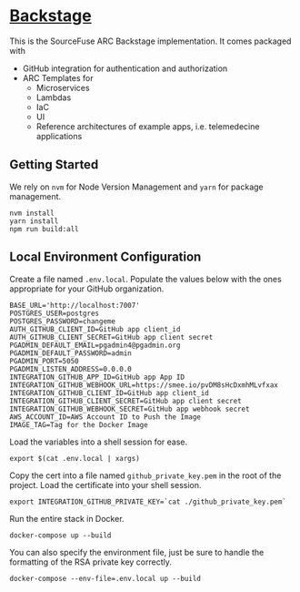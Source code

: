 # [Backstage](https://backstage.io)
This is the SourceFuse ARC Backstage implementation. It comes packaged with
- GitHub integration for authentication and authorization
- ARC Templates for
  - Microservices
  - Lambdas
  - IaC
  - UI
  - Reference architectures of example apps, i.e. telemedecine applications


## Getting Started
We rely on `nvm` for Node Version Management and `yarn` for package management.
```shell
nvm install
yarn install
npm run build:all
```

## Local Environment Configuration
Create a file named `.env.local`. Populate the values below with the ones appropriate for your GitHub organization.
```text
BASE_URL='http://localhost:7007'
POSTGRES_USER=postgres
POSTGRES_PASSWORD=changeme
AUTH_GITHUB_CLIENT_ID=GitHub app client_id
AUTH_GITHUB_CLIENT_SECRET=GitHub app client secret
PGADMIN_DEFAULT_EMAIL=pgadmin4@pgadmin.org
PGADMIN_DEFAULT_PASSWORD=admin
PGADMIN_PORT=5050
PGADMIN_LISTEN_ADDRESS=0.0.0.0
INTEGRATION_GITHUB_APP_ID=GitHub app App ID
INTEGRATION_GITHUB_WEBHOOK_URL=https://smee.io/pvDM8sHcDxmhMLvfxax
INTEGRATION_GITHUB_CLIENT_ID=GitHub app client_id
INTEGRATION_GITHUB_CLIENT_SECRET=GitHub app client secret
INTEGRATION_GITHUB_WEBHOOK_SECRET=GitHub app webhook secret
AWS_ACCOUNT_ID=AWS Account ID to Push the Image
IMAGE_TAG=Tag for the Docker Image
```

Load the variables into a shell session for ease.

```shell
export $(cat .env.local | xargs)
```
Copy the cert into a file named `github_private_key.pem` in the root of the project. Load the certificate into your shell session. 

```shell
export INTEGRATION_GITHUB_PRIVATE_KEY=`cat ./github_private_key.pem`
```
Run the entire stack in Docker.
```shell
docker-compose up --build
```

You can also specify the environment file, just be sure to handle the formatting of the RSA private key correctly.
```shell
docker-compose --env-file=.env.local up --build 
```